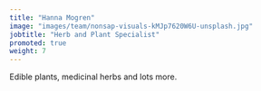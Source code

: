 ```yaml
---
title: "Hanna Mogren"
image: "images/team/nonsap-visuals-kMJp7620W6U-unsplash.jpg"
jobtitle: "Herb and Plant Specialist"
promoted: true
weight: 7
---
```


Edible plants, medicinal herbs and lots more.
